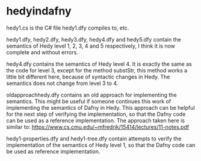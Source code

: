 # hedyindafny

hedy1.cs is the C# file hedy1.dfy compiles to, etc.

hedy1.dfy, hedy2.dfy, hedy3.dfy, hedy4.dfy and hedy5.dfy contain the semantics of Hedy level 1, 2, 3, 4 and 5 respectively, I think it is now complete and without errors. 

hedy4.dfy contains the semantics of Hedy level 4. It is exactly the same as the code for level 3, except for the method substStr, this method works a little bit different here, because of syntactic changes in Hedy. The semantics does not change from level 3 to 4.

oldapproachhedy.dfy contains an old approach for implementing the semantics. This might be useful if someone continues this work of implementing the semantics of Dafny in Hedy. This approach can be helpful for the next step of verifying the implementation, so that the Dafny code can be used as a reference implementation. The approach taken here is similar to: https://www.cs.cmu.edu/~mfredrik/15414/lectures/11-notes.pdf

hedy1-properties.dfy and hedy1-tree.dfy contain attempts to verify the implementation of the semantics of Hedy level 1, so that the Dafny code can be used as reference implementation.
